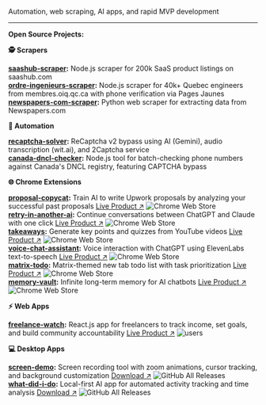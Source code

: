 Automation, web scraping, AI apps, and rapid MVP development

---

**Open Source Projects:**

**🕵️ Scrapers**

**[saashub-scraper](https://github.com/njraladdin/saashub-scraper-200k-listings):** Node.js scraper for 200k SaaS product listings on saashub.com  
**[ordre-ingenieurs-scraper](https://github.com/njraladdin/ordre-ingenieurs-quebec-scraper):** Node.js scraper for 40k+ Quebec engineers from membres.oiq.qc.ca with phone verification via Pages Jaunes  
**[newspapers-com-scraper](https://github.com/njraladdin/newspapers-com-scraper):** Python web scraper for extracting data from Newspapers.com   

**🤖 Automation**

**[recaptcha-solver](https://github.com/njraladdin/recaptcha-solver):** ReCaptcha v2 bypass using AI (Gemini), audio transcription (wit.ai), and 2Captcha service  
**[canada-dncl-checker](https://github.com/njraladdin/canada-dncl-telephone-checker):** Node.js tool for batch-checking phone numbers against Canada's DNCL registry, featuring CAPTCHA bypass  

**🌐 Chrome Extensions**

**[proposal-copycat](https://github.com/njraladdin/proposal-copycat):** Train AI to write Upwork proposals by analyzing your successful past proposals [Live Product ↗](https://chromewebstore.google.com/detail/retry-in-another-ai-trans/pemhdndkgoaeeojnaenhjofkaafbdemh)  ![Chrome Web Store](https://img.shields.io/chrome-web-store/users/pemhdndkgoaeeojnaenhjofkaafbdemh)  
**[retry-in-another-ai](https://github.com/njraladdin/retry-in-another-ai):** Continue conversations between ChatGPT and Claude with one click [Live Product ↗](https://chromewebstore.google.com/detail/retry-in-another-ai-trans/kbagmbnacemgilnkkejfblmlkcmjkpbo)  ![Chrome Web Store](https://img.shields.io/chrome-web-store/users/kbagmbnacemgilnkkejfblmlkcmjkpbo)  
**[takeaways](https://github.com/njraladdin/takeaways):** Generate key points and quizzes from YouTube videos [Live Product ↗](https://chromewebstore.google.com/detail/takeaways-ai-notes-quiz-f/imnnkhbimlhonjnobebpblgbjahefgpk)  ![Chrome Web Store](https://img.shields.io/chrome-web-store/users/imnnkhbimlhonjnobebpblgbjahefgpk)  
**[voice-chat-assistant](https://github.com/njraladdin/chatbot-voice-chat-assistant):** Voice interaction with ChatGPT using ElevenLabs text-to-speech [Live Product ↗](https://chromewebstore.google.com/detail/voice-chat-assistant-add/coddgcibphhjbmgpehblilakfkcppjee)  ![Chrome Web Store](https://img.shields.io/chrome-web-store/users/coddgcibphhjbmgpehblilakfkcppjee)  
**[matrix-todo](https://github.com/njraladdin/matrix-todo-extension):**  Matrix-themed new tab todo list with task prioritization  [Live Product ↗](https://chromewebstore.google.com/detail/matrix-todo-tab/mokhhigclgkaickldddfaogioneidafp)  ![Chrome Web Store](https://img.shields.io/chrome-web-store/users/mokhhigclgkaickldddfaogioneidafp)  
**[memory-vault](https://github.com/njraladdin/memory-vault):** Infinite long-term memory for AI chatbots [Live Product ↗](https://chromewebstore.google.com/detail/memory-vault-infinite-lon/bdmhcmmcjkgnecahmeahfbjjelkbliea) ![Chrome Web Store](https://img.shields.io/chrome-web-store/users/bdmhcmmcjkgnecahmeahfbjjelkbliea)  

**⚡ Web Apps**

**[freelance-watch](https://github.com/njraladdin/freelance-watch):** React.js app for freelancers to track income, set goals, and build community accountability [Live Product ↗](https://freelancewatch.web.app/)  ![users](https://img.shields.io/endpoint?url=https://progress-tracker-e27a5-default-rtdb.europe-west1.firebasedatabase.app/public/badge.json)  

**💻 Desktop Apps**

**[screen-demo](https://github.com/njraladdin/screen-demo):** Screen recording tool with zoom animations, cursor tracking, and background customization [Download ↗](https://github.com/njraladdin/screen-demo/releases) ![GitHub All Releases](https://img.shields.io/github/downloads/njraladdin/screen-demo/total)  
**[what-did-i-do](https://github.com/njraladdin/what-did-i-do):** Local-first AI app for automated activity tracking and time analysis [Download ↗](https://github.com/njraladdin/what-did-i-do/releases) ![GitHub All Releases](https://img.shields.io/github/downloads/njraladdin/what-did-i-do/total)  
